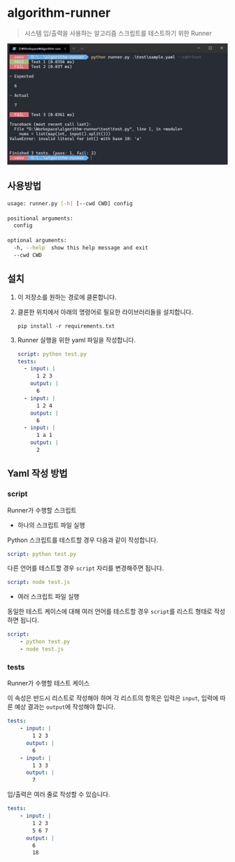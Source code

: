 
# algorithm-runner

> 시스템 입/출력을 사용하는 알고리즘 스크립트를 테스트하기 위한 Runner

<p align="center">
<img src="image/preview.png" width="720">
</p>

## 사용방법

```bash
usage: runner.py [-h] [--cwd CWD] config

positional arguments:
  config

optional arguments:
  -h, --help  show this help message and exit
  --cwd CWD
```

## 설치

1. 이 저장소를 원하는 경로에 클론합니다.
2. 클론한 위치에서 아래의 명령어로 필요한 라이브러리들을 설치합니다.
   
   ```
   pip install -r requirements.txt
   ```

3. Runner 실행을 위한 yaml 파일을 작성합니다.
   
    ```yaml
    script: python test.py
    tests:
      - input: |
          1 2 3
        output: |
          6
      - input: |
          1 2 4
        output: |
          6
      - input: |
          1 a 1
        output: |
          2
    ```

## Yaml 작성 방법

### script

Runner가 수행할 스크립트

- 하나의 스크립트 파일 실행

Python 스크립트를 테스트할 경우 다음과 같이 작성합니다.

```yaml
script: python test.py
```

다른 언어를 테스트할 경우 `script` 자리를 변경해주면 됩니다.

```yaml
script: node test.js
```

- 여러 스크립트 파일 실행

동일한 테스트 케이스에 대해 여러 언어를 테스트할 경우 `script`를 리스트 형태로 작성하면 됩니다.

```yaml
script:
    - python test.py
    - node test.js
```

### tests

Runner가 수행할 테스트 케이스

이 속성은 반드시 리스트로 작성해야 하며 각 리스트의 항목은 입력은 `input`, 입력에 따른 예상 결과는 `output`에 작성해야 합니다.

```yaml
tests:
    - input: |
        1 2 3
      output: |
        6
    - input: |
        1 3 3
      output: |
        7
```

입/출력은 여러 줄로 작성할 수 있습니다.

```yaml
tests:
    - input: |
        1 2 3
        5 6 7
      output: |
        6
        18
```
